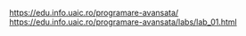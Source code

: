 https://edu.info.uaic.ro/programare-avansata/
https://edu.info.uaic.ro/programare-avansata/labs/lab_01.html
